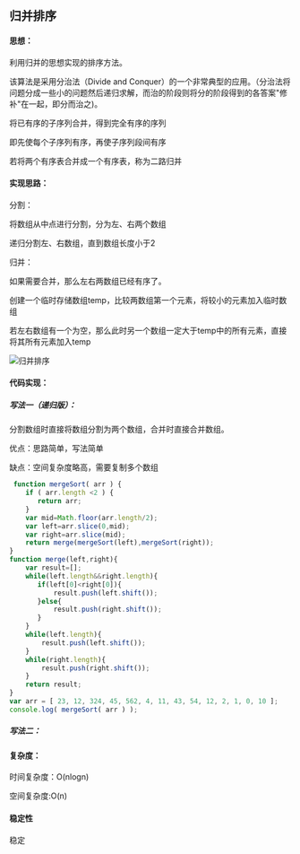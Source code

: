 ## 归并排序

#### 思想：

利用归并的思想实现的排序方法。

该算法是采用分治法（Divide and Conquer）的一个非常典型的应用。（分治法将问题分成一些小的问题然后递归求解，而治的阶段则将分的阶段得到的各答案"修补"在一起，即分而治之)。

将已有序的子序列合并，得到完全有序的序列

即先使每个子序列有序，再使子序列段间有序

若将两个有序表合并成一个有序表，称为二路归并

#### 实现思路：

分割：

将数组从中点进行分割，分为左、右两个数组

递归分割左、右数组，直到数组长度小于2

归并：

如果需要合并，那么左右两数组已经有序了。

创建一个临时存储数组temp，比较两数组第一个元素，将较小的元素加入临时数组

若左右数组有一个为空，那么此时另一个数组一定大于temp中的所有元素，直接将其所有元素加入temp

![归并排序](https://user-gold-cdn.xitu.io/2020/5/31/17268ebaae461abf?imageslim)

#### 代码实现：

##### 写法一（递归版）：
分割数组时直接将数组分割为两个数组，合并时直接合并数组。

优点：思路简单，写法简单

缺点：空间复杂度略高，需要复制多个数组
```js
 function mergeSort( arr ) {
	if ( arr.length <2 ) {
	   return arr;
	}
	var mid=Math.floor(arr.length/2);
	var left=arr.slice(0,mid);
	var right=arr.slice(mid);
	return merge(mergeSort(left),mergeSort(right));
}
function merge(left,right){
	var result=[];
	while(left.length&&right.length){
       if(left[0]<right[0]){
		   result.push(left.shift());
	   }else{
		   result.push(right.shift());
	   }
	}
	while(left.length){
		result.push(left.shift());
	}
	while(right.length){
		result.push(right.shift());
	}
	return result;
}
var arr = [ 23, 12, 324, 45, 562, 4, 11, 43, 54, 12, 2, 1, 0, 10 ];
console.log( mergeSort( arr ) );


```

##### 写法二：

#### 复杂度：

时间复杂度：O(nlogn)

空间复杂度:O(n)

#### 稳定性

稳定